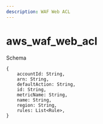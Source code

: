```yaml
---
description: WAF Web ACL
---
```


# aws_waf_web_acl

Schema
```
{
	accountId: String,
	arn: String,
	defaultAction: String,
	id: String,
	metricName: String,
	name: String,
	region: String,
	rules: List<Rule>,
}
```
